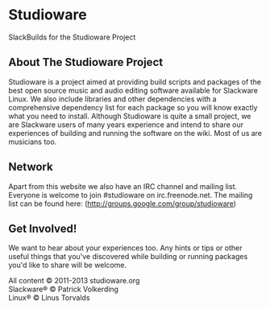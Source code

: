 Studioware
==========

SlackBuilds for the Studioware Project

About The Studioware Project
----------------------------

Studioware is a project aimed at providing build scripts and packages of the best open source music and audio editing software available for Slackware Linux.
We also include libraries and other dependencies with a comprehensive dependency list for each package so you will know exactly what you need to install.
Although Studioware is quite a small project, we are Slackware users of many years experience and intend to share our experiences of building and running the software on the wiki. Most of us   are musicians too.

Network
-------

Apart from this website we also have an IRC channel and mailing list. Everyone is welcome to join #studioware on irc.freenode.net. The mailing list can be found here: (http://groups.google.com/group/studioware)

Get Involved!
-------------

We want to hear about your experiences too. Any hints or tips or other useful things that you've discovered while building or running packages you'd like to share will be welcome.


All content © 2011-2013 studioware.org  
Slackware® © Patrick Volkerding  
Linux® © Linus Torvalds  
